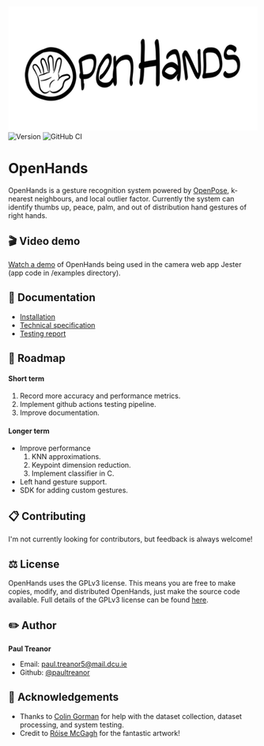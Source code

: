 ![artwork](static/artwork.png)
![Version](https://img.shields.io/badge/Version-0.1.2-blue)
<img src="https://github.com/PaulTreanor/test_actions/actions/workflows/main.yml/badge.svg" alt="GitHub CI "  style="max-width:100%;">
 
# OpenHands 
OpenHands is a gesture recognition system powered by [OpenPose](https://github.com/CMU-Perceptual-Computing-Lab/openpose), k-nearest neighbours, and local outlier factor.  Currently the system can identify thumbs up, peace, palm, and out of distribution hand gestures of right hands. 

## :clapper:  Video demo
[Watch a demo](https://www.youtube.com/watch?v=QSDZ-cdyGXw) of OpenHands being used in the camera web app Jester (app code in /examples directory).

## :memo:  Documentation
* [Installation](https://github.com/PaulTreanor/OpenHands/blob/main/docs/installation.md)
* [Technical specification](docs/technical_spec)
* [Testing report](https://github.com/PaulTreanor/OpenHands/blob/initial-commits/docs/testing_report.pdf)

## :taxi:  Roadmap
#### Short term
1. Record more accuracy and performance metrics. 
2. Implement github actions testing pipeline. 
3. Improve documentation. 

#### Longer term 
* Improve performance 
	1. KNN approximations.
	2. Keypoint dimension reduction.
	3. Implement classifier in C. 
* Left hand gesture support. 
* SDK for adding custom gestures. 

## :clipboard:  Contributing
I'm not currently looking for contributors, but feedback is always welcome!

## :balance_scale:  License 
OpenHands uses the GPLv3 license. This means you are free to make copies, modify, and distributed OpenHands, just make the source code available. Full details of the GPLv3 license can be found [here](https://github.com/PaulTreanor/OpenHands/blob/main/LICENSE).

## :pencil2:  Author
**Paul Treanor** 
* Email: paul.treanor5@mail.dcu.ie
* Github: [@paultreanor](https://github.com/PaulTreanor)

## :clap:  Acknowledgements 
- Thanks to [Colin Gorman](https://ie.linkedin.com/in/colin-gorman-037b67181) for help with the dataset collection, dataset processing, and system testing.
- Credit to [Róise McGagh](https://ie.linkedin.com/in/r%C3%B3ise-mcgagh) for the fantastic artwork!
